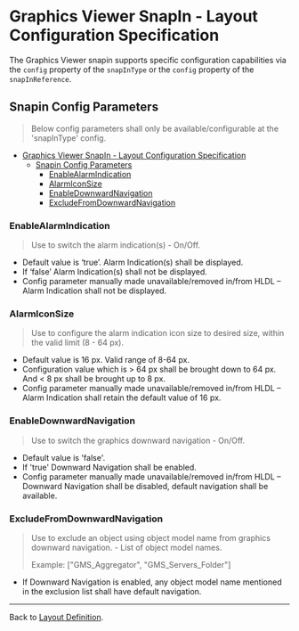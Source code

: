 # Graphics Viewer SnapIn - Layout Configuration Specification

The Graphics Viewer snapin supports specific configuration capabilities via the `config` property of the `snapInType` or the `config` property of the `snapInReference`.

## Snapin Config Parameters

> Below config parameters shall only be available/configurable at the 'snapInType' config.

- [Graphics Viewer SnapIn - Layout Configuration Specification](#graphics-viewer-snapin---layout-configuration-specification)
  - [Snapin Config Parameters](#snapin-config-parameters)
    - [EnableAlarmIndication](#enablealarmindication)
    - [AlarmIconSize](#alarmiconsize)
    - [EnableDownwardNavigation](#enabledownwardnavigation)
    - [ExcludeFromDownwardNavigation](#excludefromdownwardnavigation)

### EnableAlarmIndication

 > Use to switch the alarm indication(s) - On/Off.

- Default value is ‘true’. Alarm Indication(s) shall be displayed.
- If ‘false’ Alarm Indication(s) shall not be displayed.
- Config parameter manually made unavailable/removed in/from HLDL – Alarm Indication shall not be displayed.

### AlarmIconSize
>
> Use to configure the alarm indication icon size to desired size, within the valid limit (8 - 64 px).

- Default value is 16 px. Valid range of 8-64 px.
- Configuration value which is > 64 px shall be brought down to 64 px. And < 8 px  shall be brought up to 8 px.
- Config parameter manually made unavailable/removed in/from HLDL – Alarm Indication shall retain the default value of 16 px.

### EnableDownwardNavigation
>
> Use to switch the graphics downward navigation - On/Off.

- Default value is 'false'.
- If 'true' Downward Navigation shall be enabled.
- Config parameter manually made unavailable/removed in/from HLDL – Downward Navigation shall be disabled, default navigation shall be available.

### ExcludeFromDownwardNavigation
>
> Use to exclude an object using object model name from graphics downward navigation. - List of object model names.
>
> Example: ["GMS_Aggregator", "GMS_Servers_Folder"]

- If Downward Navigation is enabled, any object model name mentioned in the exclusion list shall have default navigation.

--------------

Back to [Layout Definition](https://code.siemens.com/gms-flex/gms/-/blob/master/docs/hldl/layout-definition-creation.md).
